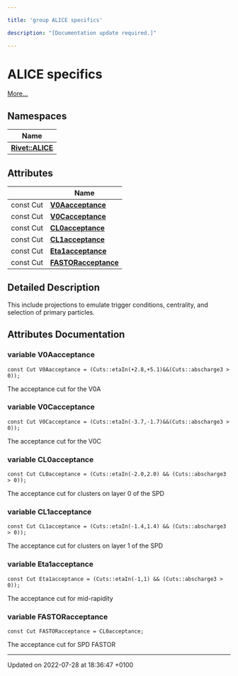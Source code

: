 ```yaml
---

title: 'group ALICE specifics'

description: "[Documentation update required.]"

---
```


# ALICE specifics

 [More...](#detailed-description)

## Namespaces

| Name           |
| -------------- |
| **[Rivet::ALICE](/documentation/code/namespaces/namespacerivet_1_1alice/)**  |

## Attributes

|                | Name           |
| -------------- | -------------- |
| const Cut | **[V0Aacceptance](/documentation/code/modules/group__alice/#variable-v0aacceptance)**  |
| const Cut | **[V0Cacceptance](/documentation/code/modules/group__alice/#variable-v0cacceptance)**  |
| const Cut | **[CL0acceptance](/documentation/code/modules/group__alice/#variable-cl0acceptance)**  |
| const Cut | **[CL1acceptance](/documentation/code/modules/group__alice/#variable-cl1acceptance)**  |
| const Cut | **[Eta1acceptance](/documentation/code/modules/group__alice/#variable-eta1acceptance)**  |
| const Cut | **[FASTORacceptance](/documentation/code/modules/group__alice/#variable-fastoracceptance)**  |

## Detailed Description


This include projections to emulate trigger conditions, centrality, and selection of primary particles. 



## Attributes Documentation

### variable V0Aacceptance

```
const Cut V0Aacceptance = (Cuts::etaIn(+2.8,+5.1)&&(Cuts::abscharge3 > 0));
```


The acceptance cut for the V0A 


### variable V0Cacceptance

```
const Cut V0Cacceptance = (Cuts::etaIn(-3.7,-1.7)&&(Cuts::abscharge3 > 0));
```


The acceptance cut for the V0C 


### variable CL0acceptance

```
const Cut CL0acceptance = (Cuts::etaIn(-2.0,2.0) && (Cuts::abscharge3 > 0));
```


The acceptance cut for clusters on layer 0 of the SPD 


### variable CL1acceptance

```
const Cut CL1acceptance = (Cuts::etaIn(-1.4,1.4) && (Cuts::abscharge3 > 0));
```


The acceptance cut for clusters on layer 1 of the SPD 


### variable Eta1acceptance

```
const Cut Eta1acceptance = (Cuts::etaIn(-1,1) && (Cuts::abscharge3 > 0));
```


The acceptance cut for mid-rapidity 


### variable FASTORacceptance

```
const Cut FASTORacceptance = CL0acceptance;
```


The acceptance cut for SPD FASTOR 





-------------------------------

Updated on 2022-07-28 at 18:36:47 +0100

